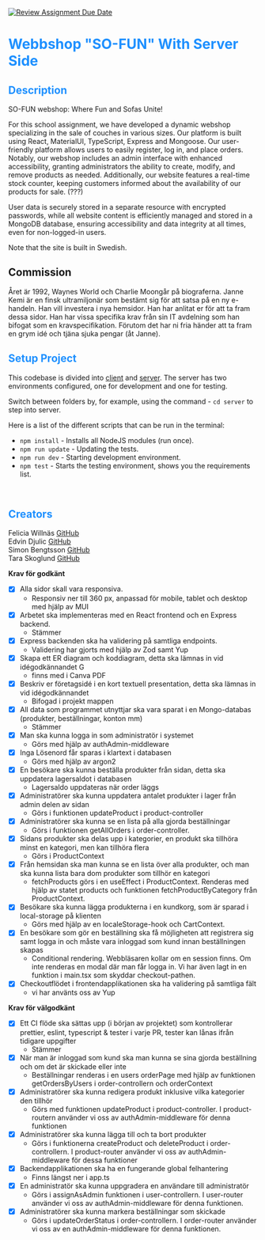 [![Review Assignment Due Date](https://classroom.github.com/assets/deadline-readme-button-24ddc0f5d75046c5622901739e7c5dd533143b0c8e959d652212380cedb1ea36.svg)](https://github.com/Sillen00/FEST---Webbshop)

# <span style="color:dodgerblue">Webbshop "SO-FUN" With Server Side </span>

## <span style="color:dodgerblue"> Description </span>

SO-FUN webshop: Where Fun and Sofas Unite!

For this school assignment, we have developed a dynamic webshop specializing in the sale of couches in various sizes. Our platform is built using React, MaterialUI, TypeScript, Express and Mongoose. Our user-friendly platform allows users to easily register, log in, and place orders. Notably, our webshop includes an admin interface with enhanced accessibility, granting administrators the ability to create, modify, and remove products as needed. Additionally, our website features a real-time stock counter, keeping customers informed about the availability of our products for sale. (???)

User data is securely stored in a separate resource with encrypted passwords, while all website content is efficiently managed and stored in a MongoDB database, ensuring accessibility and data integrity at all times, even for non-logged-in users.

Note that the site is built in Swedish.

## Commission

Året är 1992, Waynes World och Charlie Moongår på biograferna. Janne Kemi är en finsk ultramiljonär som bestämt sig för att satsa på en ny e-handeln. Han vill investera i nya hemsidor. Han har anlitat er för att ta fram dessa sidor. Han har vissa specifika krav från sin IT avdelning som han bifogat som en kravspecifikation. Förutom det har ni fria händer att ta fram en grym idé och tjäna sjuka pengar (åt Janne).

## <span style="color:dodgerblue"> Setup Project </span>

This codebase is divided into [client](./client/) and [server](./server/).
The server has two environments configured, one for development and one for testing.

Switch between folders by, for example, using the command - `cd server` to step into server.

Here is a list of the different scripts that can be run in the terminal:

- `npm install` - Installs all NodeJS modules (run once).
- `npm run update` - Updating the tests.
- `npm run dev` - Starting development environment.
- `npm test` - Starts the testing environment, shows you the requirements list.

<br>

## <span style="color:dodgerblue"> Creators </span>

Felicia Willnäs [GitHub](https://github.com/feliciawillnas)<br>
Edvin Djulic [GitHub](https://github.com/Edvindjulic) <br>
Simon Bengtsson [GitHub](https://github.com/Sillen00)<br>
Tara Skoglund [GitHub](https://github.com/TaraSkoglund)

**Krav för godkänt**

- [x] Alla sidor skall vara responsiva.
  - Responsiv ner till 360 px, anpassad för mobile, tablet och desktop med hjälp av MUI
- [x] Arbetet ska implementeras med en React frontend och en Express backend.
  - Stämmer
- [x] Express backenden ska ha validering på samtliga endpoints.
  - Validering har gjorts med hjälp av Zod samt Yup
- [x] Skapa ett ER diagram och koddiagram, detta ska lämnas in vid idégodkännandet G
  - finns med i Canva PDF
- [x] Beskriv er företagsidé i en kort textuell presentation, detta ska lämnas in vid idégodkännandet
  - Bifogad i projekt mappen
- [x] All data som programmet utnyttjar ska vara sparat i en Mongo-databas (produkter, beställningar, konton mm)
  - Stämmer
- [x] Man ska kunna logga in som administratör i systemet
  - Görs med hjälp av authAdmin-middleware
- [x] Inga Lösenord får sparas i klartext i databasen
  - Görs med hjälp av argon2
- [x] En besökare ska kunna beställa produkter från sidan, detta ska uppdatera lagersaldot i databasen
  - Lagersaldo uppdateras när order läggs
- [x] Administratörer ska kunna uppdatera antalet produkter i lager från admin delen av sidan
  - Görs i funktionen updateProduct i product-controller
- [x] Administratörer ska kunna se en lista på alla gjorda beställningar
  - Görs i funktionen getAllOrders i order-controller.
- [x] Sidans produkter ska delas upp i kategorier, en produkt ska tillhöra minst en kategori, men kan tillhöra flera
  - Görs i ProductContext
- [x] Från hemsidan ska man kunna se en lista över alla produkter, och man ska kunna lista bara dom produkter som tillhör en kategori
  - fetchProducts görs i en useEffect i ProductContext. Renderas med hjälp av statet products och funktionen fetchProductByCategory från ProductContext.
- [x] Besökare ska kunna lägga produkterna i en kundkorg, som är sparad i local-storage på klienten
  - Görs med hjälp av en localeStorage-hook och CartContext.
- [x] En besökare som gör en beställning ska få möjligheten att registrera sig samt logga in och måste vara inloggad som kund innan beställningen skapas
  - Conditional rendering. Webbläsaren kollar om en session finns. Om inte renderas en modal där man får logga in. Vi har även lagt in en funktion i main.tsx som skyddar checkout-pathen.
- [x] Checkoutflödet i frontendapplikationen ska ha validering på samtliga fält
  - vi har använts oss av Yup

**Krav för välgodkänt**

- [x] Ett CI flöde ska sättas upp (i början av projektet) som kontrollerar prettier, eslint, typescript & tester i varje PR, tester kan lånas ifrån tidigare uppgifter
  - Stämmer
- [x] När man är inloggad som kund ska man kunna se sina gjorda beställning och om det är skickade eller inte
  - Beställningar renderas i en users orderPage med hjälp av funktionen getOrdersByUsers i order-controllern och orderContext
- [x] Administratörer ska kunna redigera produkt inklusive vilka kategorier den tillhör
  - Görs med funktionen updateProduct i product-controller. I product-routern använder vi oss av authAdmin-middleware för denna funktionen
- [x] Administratörer ska kunna lägga till och ta bort produkter
  - Görs i funktionerna createProduct och deleteProduct i order-controllern. I product-router använder vi oss av authAdmin-middleware för dessa funktioner
- [x] Backendapplikationen ska ha en fungerande global felhantering
  - Finns längst ner i app.ts
- [x] En administratör ska kunna uppgradera en användare till administratör
  - Görs i assignAsAdmin funktionen i user-controllern. I user-router använder vi oss av authAdmin-middleware för denna funktionen.
- [x] Administratörer ska kunna markera beställningar som skickade
  - Görs i updateOrderStatus i order-controllern. I order-router använder vi oss av en authAdmin-middleware för denna funktionen.
